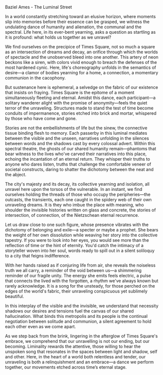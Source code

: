 Baziel Ames - The Luminal Street

In a world constantly stretching toward an elusive horizon, where moments slip into memories before their essence can be grasped, we witness the undulating dance of humanity and alienation, the communal and the spectral. Life here, in its ever-bent yearning, asks a question as startling as it is profound: what holds us together as we unravel?

We find ourselves on the precipice of Times Square, not so much a square as an intersection of dreams and decay, an orifice through which the worlds of spectacle and the unobserved bleed into one another. This artery of neon beckons like a siren, with colors vivid enough to breach the defenses of the most hardened cynic. Here, life's choreography unfolds in the semantics of desire—a clamor of bodies yearning for a home, a connection, a momentary communion in the cacophony.

But sustenance here is ephemeral, a selvedge on the fabric of our existence that insists on fraying. Times Square is the epitome of a moment simultaneously fleeting and eternal. Amidst this dance, each participant—a solitary wanderer alight with the promise of anonymity—feels the quiet terror of the unraveling. Structures made to stand the test of time become conduits of impermanence, stories etched into brick and mortar, whispered by those who have come and gone.

Stories are not the embellishments of life but the sinew, the connective tissue binding flesh to memory. Each passerby in this luminal mediates between the visible and the unseen, narratives unfolding in the silences between words and the shadows cast by every colossal advert. Within this spectral theatre, the ghosts of our shared humanity remain—phantoms that bear witness to the lives who've carved their narratives into this place, echoing the incantation of an eternal return. They whisper their truths to anyone who dares listen, truths that challenge the comfortable veneer of societal constructs, daring to shatter the dichotomy between the neat and the abject.

The city's majesty and its decay, its collective yearning and isolation, all unravel here upon the torsos of the vulnerable. In an instant, we find ourselves holding the threads of those who occupy the peripheries—the outcasts, the transients, each one caught in the spidery web of their own unraveling dreams. It is they who imbue the place with meaning, who shoulder the invisible histories written on glass and concrete, the stories of intersection, of connection, of the Nietzschean eternal recurrence.

Let us draw close to one such figure, whose presence vibrates with the dichotomy of belonging and exile—a specter or maybe a prophet. She bears the weight of her own dissolution while weaving her story into the collective tapestry. If you were to look into her eyes, you would see more than the reflection of time or the hint of eternity. You'd catch the intimacy of a storyteller woven into her soul, words ready to spill out in a silent soliloquy to a city that feigns indifference.

With her hands raised as if conjuring life from air, she reveals the noiseless truth we all carry, a reminder of the void between us—a shimmering reminder of our fragile unity. The energy she emits feels electric, a pulse that connects the lived with the forgotten, a rhythm we've always known but rarely acknowledge. It is a song for the unsteady, for those perched on the edges of the world's fabric, their unraveling conspicuous yet sublimely beautiful.

In this interplay of the visible and the invisible, we understand that necessity shadows our desires and tensions fuel the canvas of our shared hallucination. What binds this metropolis and its people is the continual negotiation between solitude and communion, a silent agreement to hold each other even as we come apart.

As we step back from the brink, lingering in the afterglow of Times Square's embrace, we comprehend that our unravelling is not our ending, but our becoming. Liminality rewards the attentive, those willing to hear the unspoken song that resonates in the spaces between light and shadow, self and other. Here, in the heart of a world both relentless and tender, our unraveling is both a relinquishment and an embrace—a dance we perform together, our movements etched across time’s eternal stage.